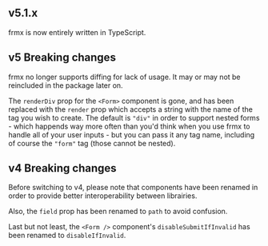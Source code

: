 ## v5.1.x

frmx is now entirely written in TypeScript.

## v5 Breaking changes

frmx no longer supports diffing for lack of usage. It may or may not be reincluded in the package later on.

The `renderDiv` prop for the `<Form>` component is gone, and has been replaced with the `render` prop which accepts a string with the name of the tag you wish to create. The default is `"div"` in order to support nested forms - which happends way more often than you'd think when you use frmx to handle all of your user inputs - but you can pass it any tag name, including of course the `"form"` tag (those cannot be nested).

## v4 Breaking changes

Before switching to v4, please note that components have been renamed in order to provide better interoperability between librairies.

Also, the `field` prop has been renamed to `path` to avoid confusion.

Last but not least, the `<Form />` component's `disableSubmitIfInvalid` has been renamed to `disableIfInvalid`.
